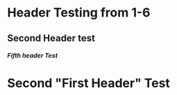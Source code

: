 # Header Testing from 1-6
## Second Header test
##### Fifth header Test
# Second "First Header" Test

